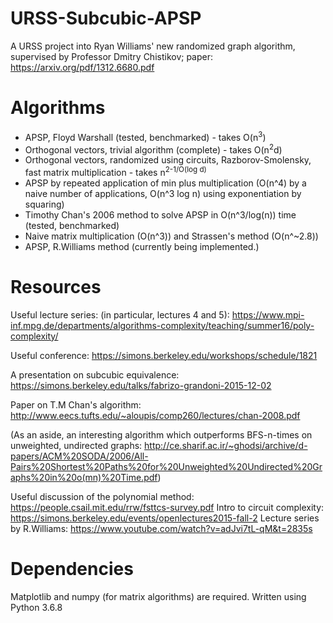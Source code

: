 # URSS-Subcubic-APSP

A URSS project into Ryan Williams' new randomized graph algorithm, supervised by Professor Dmitry Chistikov; paper: https://arxiv.org/pdf/1312.6680.pdf


# Algorithms

- APSP, Floyd Warshall (tested, benchmarked) - takes O(n<sup>3</sup>)
- Orthogonal vectors, trivial algorithm (complete) - takes O(n<sup>2</sup>d)
- Orthogonal vectors, randomized using circuits, Razborov-Smolensky, fast matrix multiplication - takes n<sup>2-1/O(log d)</sup>
- APSP by repeated application of min plus multiplication (O(n^4) by a naive number of applications, O(n^3 log n) using exponentiation by squaring)
- Timothy Chan's 2006 method to solve APSP in O(n^3/log(n)) time (tested, benchmarked)
- Naive matrix multiplication (O(n^3)) and Strassen's method (O(n^~2.8))
- APSP, R.Williams method (currently being implemented.)

# Resources

Useful lecture series: (in particular, lectures 4 and 5):
https://www.mpi-inf.mpg.de/departments/algorithms-complexity/teaching/summer16/poly-complexity/

Useful conference:
https://simons.berkeley.edu/workshops/schedule/1821

A presentation on subcubic equivalence: https://simons.berkeley.edu/talks/fabrizo-grandoni-2015-12-02 

Paper on T.M Chan's algorithm:
http://www.eecs.tufts.edu/~aloupis/comp260/lectures/chan-2008.pdf

(As an aside, an interesting algorithm which outperforms BFS-n-times on unweighted, undirected graphs: http://ce.sharif.ac.ir/~ghodsi/archive/d-papers/ACM%20SODA/2006/All-Pairs%20Shortest%20Paths%20for%20Unweighted%20Undirected%20Graphs%20in%20o(mn)%20Time.pdf)

Useful discussion of the polynomial method: https://people.csail.mit.edu/rrw/fsttcs-survey.pdf
Intro to circuit complexity: https://simons.berkeley.edu/events/openlectures2015-fall-2
Lecture series by R.Williams: https://www.youtube.com/watch?v=adJvi7tL-qM&t=2835s

# Dependencies

Matplotlib and numpy (for matrix algorithms) are required. Written using Python 3.6.8
